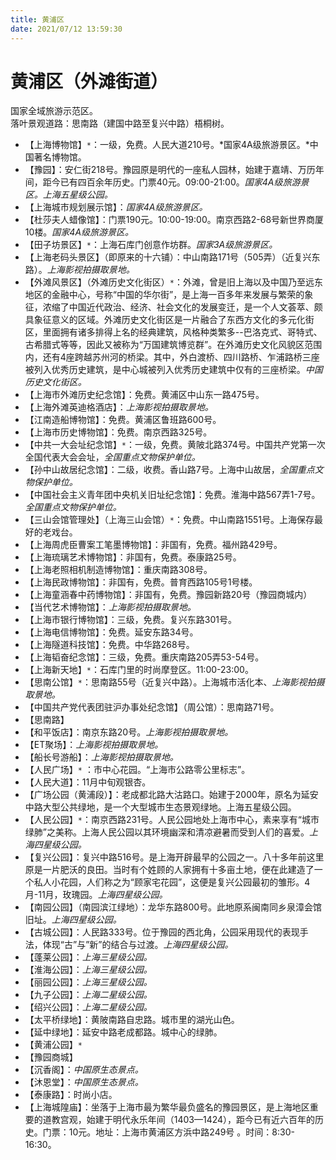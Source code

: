 ```yaml
---
title: 黄浦区  
date: 2021/07/12 13:59:30  
---
```

  
# 黄浦区（外滩街道）  
国家全域旅游示范区。  
落叶景观道路：思南路（建国中路至复兴中路）梧桐树。  
* 【上海博物馆】`*`：一级，免费。人民大道210号。*国家4A级旅游景区。*中国著名博物馆。  
* 【豫园】：安仁街218号。豫园原是明代的一座私人园林，始建于嘉靖、万历年间，距今已有四百余年历史。门票40元。09:00-21:00。*国家4A级旅游景区。上海五星级公园。*  
* 【上海城市规划展示馆】：*国家4A级旅游景区。*  
* 【杜莎夫人蜡像馆】：门票190元。10:00-19:00。南京西路2-68号新世界商厦10楼。*国家4A级旅游景区。*  
* 【田子坊景区】`*`：上海石库门创意作坊群。*国家3A级旅游景区。*  
* 【上海老码头景区】（即原来的十六铺）：中山南路171号（505弄）（近复兴东路）。*上海影视拍摄取景地。*  
* 【外滩风景区】（外滩历史文化街区）`*`：外滩，曾是旧上海以及中国乃至远东地区的金融中心，号称“中国的华尔街”，是上海一百多年来发展与繁荣的象征，浓缩了中国近代政治、经济、社会文化的发展变迁，是一个人文荟萃、颇具象征意义的区域。外滩历史文化街区是一片融合了东西方文化的多元化街区，里面拥有诸多排得上名的经典建筑，风格种类繁多--巴洛克式、哥特式、古希腊式等等，因此又被称为“万国建筑博览群”。在外滩历史文化风貌区范围内，还有4座跨越苏州河的桥梁。其中，外白渡桥、四川路桥、乍浦路桥三座被列入优秀历史建筑，是中心城被列入优秀历史建筑中仅有的三座桥梁。*中国历史文化街区。*  
* 【上海市外滩历史纪念馆】：免费。黄浦区中山东一路475号。  
* 【上海外滩英迪格酒店】：*上海影视拍摄取景地。*  
* 【江南造船博物馆】：免费。黄浦区鲁班路600号。  
* 【上海市历史博物馆】：免费。南京西路325号。  
* 【中共一大会址纪念馆】`*`：一级，免费。黄陂北路374号。中国共产党第一次全国代表大会会址，*全国重点文物保护单位。*  
* 【孙中山故居纪念馆】：二级，收费。香山路7号。上海中山故居，*全国重点文物保护单位。*  
* 【中国社会主义青年团中央机关旧址纪念馆】：免费。淮海中路567弄1-7号。*全国重点文物保护单位。*  
* 【三山会馆管理处】（上海三山会馆）`*`：免费。中山南路1551号。上海保存最好的老戏台。  
* 【上海周虎臣曹案工笔墨博物馆】：非国有，免费。福州路429号。  
* 【上海琉璃艺术博物馆】：非国有，免费。泰康路25号。  
* 【上海老照相机制造博物馆】：重庆南路308号。  
* 【上海民政博物馆】：非国有，免费。普育西路105号1号楼。  
* 【上海童涵春中药博物馆】：非国有，免费。豫园新路20号（豫园商城内）  
* 【当代艺术博物馆】：*上海影视拍摄取景地。*  
* 【上海市银行博物馆】：三级，免费。复兴东路301号。  
* 【上海电信博物馆】：免费。延安东路34号。  
* 【上海隧道科技馆】：免费。中华路268号。  
* 【上海韬奋纪念馆】：三级，免费。重庆南路205弄53-54号。  
* 【上海新天地】`*`：石库门里的时尚摩登区。11:00-23:00。  
* 【思南公馆】`*`：思南路55号（近复兴中路）。上海城市活化本、*上海影视拍摄取景地。*  
* 【中国共产党代表团驻沪办事处纪念馆】（周公馆）：思南路71号。  
* 【思南路】  
* 【和平饭店】：南京东路20号。*上海影视拍摄取景地。*  
* 【ET聚场】：*上海影视拍摄取景地。*  
* 【船长号游船】：*上海影视拍摄取景地。*  
* 【人民广场】`*` ：市中心花园。“上海市公路零公里标志”。  
* 【人民大道】：11月中旬观银杏。  
* 【广场公园（黄浦段）】：老成都北路大沽路口。始建于2000年，原名为延安中路大型公共绿地，是一个大型城市生态景观绿地。上海五星级公园。  
* 【人民公园】`*`：南京西路231号。人民公园地处上海市中心，素来享有“城市绿肺”之美称。上海人民公园以其环境幽深和清凉避暑而受到人们的喜爱。*上海四星级公园。*  
* 【复兴公园】：复兴中路516号。是上海开辟最早的公园之一。八十多年前这里原是一片肥沃的良田。当时有个姓顾的人家拥有十多亩土地，便在此建造了一个私人小花园，人们称之为“顾家宅花园”，这便是复兴公园最初的雏形。4月-11月，玫瑰园。*上海四星级公园。*  
* 【南园公园】（南园滨江绿地）：龙华东路800号。此地原系闽南同乡泉漳会馆旧址。*上海四星级公园。*  
* 【古城公园】：人民路333号。位于豫园的西北角，公园采用现代的表现手法，体现“古”与”新”的结合与过渡。*上海四星级公园。*  
* 【蓬莱公园】：*上海三星级公园。*  
* 【淮海公园】：*上海三星级公园。*  
* 【丽园公园】：*上海三星级公园。*  
* 【九子公园】：*上海二星级公园。*  
* 【绍兴公园】：*上海二星级公园。*  
* 【太平桥绿地】：黄陂南路自忠路。城市里的湖光山色。  
* 【延中绿地】：延安中路老成都路。城中心的绿肺。  
* 【黄浦公园】`*`  
* 【豫园商城】  
* 【沉香阁】：*中国原生态景点。*  
* 【沐恩堂】：*中国原生态景点。*  
* 【泰康路】：时尚小店。  
* 【上海城隍庙】：坐落于上海市最为繁华最负盛名的豫园景区，是上海地区重要的道教宫观，始建于明代永乐年间（1403—1424），距今已有近六百年的历史。门票：10元。地址：上海市黄浦区方浜中路249号 。时间：8:30-16:30。  